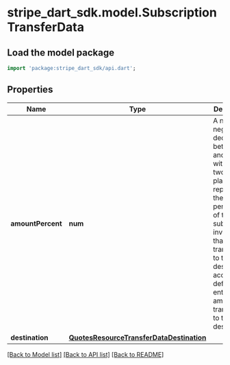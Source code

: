 # stripe_dart_sdk.model.SubscriptionTransferData

## Load the model package
```dart
import 'package:stripe_dart_sdk/api.dart';
```

## Properties
Name | Type | Description | Notes
------------ | ------------- | ------------- | -------------
**amountPercent** | **num** | A non-negative decimal between 0 and 100, with at most two decimal places. This represents the percentage of the subscription invoice total that will be transferred to the destination account. By default, the entire amount is transferred to the destination. | [optional] 
**destination** | [**QuotesResourceTransferDataDestination**](QuotesResourceTransferDataDestination.md) |  | 

[[Back to Model list]](../README.md#documentation-for-models) [[Back to API list]](../README.md#documentation-for-api-endpoints) [[Back to README]](../README.md)


